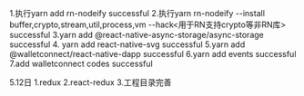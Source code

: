 
1.执行yarn add rn-nodeify         successful
2.执行yarn rn-nodeify --install buffer,crypto,stream,util,process,vm --hack<用于RN支持crypto等非RN库>      successful
3.yarn add @react-native-async-storage/async-storage            successful
4. yarn add   react-native-svg            successful
5.yarn add @walletconnect/react-native-dapp             successful
6.yarn add events                           successful
7.add walletconnect codes                    successful


5.12日
1.redux 
2.react-redux
3.工程目录完善